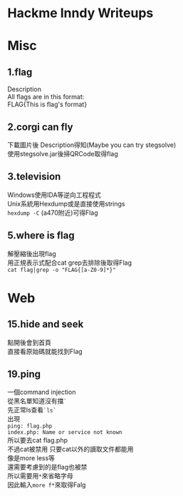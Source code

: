# Hackme Inndy Writeups
# Misc
## 1.flag
Description<br>
All flags are in this format:<br>
FLAG{This is flag's format}<br>

## 2.corgi can fly
下載圖片後 Description得知(Maybe you can try stegsolve)<br>
使用stegsolve.jar後掃QRCode取得flag<br>

## 3.television
Windows使用IDA等逆向工程程式<br>
Unix系統用Hexdump或是直接使用strings<br>
`hexdump -C` (a470附近)可得Flag<br>

## 5.where is flag
解壓縮後出現flag<br>
用正規表示式配合cat grep去排除後取得Flag<br>
`cat flag|grep -o "FLAG{[a-Z0-9]*}"`<br>

# Web
## 15.hide and seek
點開後會到首頁<br>
直接看原始碼就能找到Flag<br>

## 19.ping
一個command injection<br>
從黑名單知道沒有擋`` ` ``<br>
先正常ls查看`` `ls` ``<br>
出現<br>
`ping: flag.php`<br>
`index.php: Name or service not known`<br>
所以要去cat flag.php<br>
不過cat被禁用 只要cat以外的讀取文件都能用<br>
像是more less等<br>
還需要考慮到的是flag也被禁<br>
所以需要用``*``來省略字母<br>
因此輸入```more f*```來取得Falg<br>

